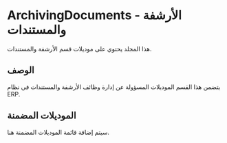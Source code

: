 # ArchivingDocuments - الأرشفة والمستندات

هذا المجلد يحتوي على موديلات قسم الأرشفة والمستندات.

## الوصف

يتضمن هذا القسم الموديلات المسؤولة عن إدارة وظائف الأرشفة والمستندات في نظام ERP.

## الموديلات المضمنة

سيتم إضافة قائمة الموديلات المضمنة هنا.
